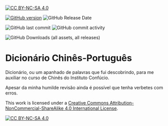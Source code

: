 [![CC BY-NC-SA 4.0][cc-by-nc-sa-shield]][cc-by-nc-sa]

[![GitHub version](https://img.shields.io/github/release/lercordeiro/dicionario_chines_portugues/all.svg)](https://github.com/lercordeiro/dicionario_chines_portugues/releases)
![GitHub Release Date](https://img.shields.io/github/release-date/lercordeiro/dicionario_chines_portugues)

![GitHub last commit](https://img.shields.io/github/last-commit/lercordeiro/dicionario_chines_portugues)
![GitHub commit activity](https://img.shields.io/github/commit-activity/m/lercordeiro/dicionario_chines_portugues)

![GitHub Downloads (all assets, all releases)](https://img.shields.io/github/downloads/lercordeiro/dicionario_chines_portugues/total)

Dicionário Chinês-Português
===========================

Dicionário, ou um apanhado de palavras que fui descobrindo,
para me auxiliar no curso de Chinês do Instituto Confúcio.

Apesar da minha humilde revisão ainda é possível que tenha
verbetes com erros.


This work is licensed under a
[Creative Commons Attribution-NonCommercial-ShareAlike 4.0 International License][cc-by-nc-sa].

[![CC BY-NC-SA 4.0][cc-by-nc-sa-image]][cc-by-nc-sa]

[cc-by-nc-sa]: http://creativecommons.org/licenses/by-nc-sa/4.0/
[cc-by-nc-sa-image]: https://licensebuttons.net/l/by-nc-sa/4.0/88x31.png
[cc-by-nc-sa-shield]: https://img.shields.io/badge/License-CC%20BY--NC--SA%204.0-lightgrey.svg
